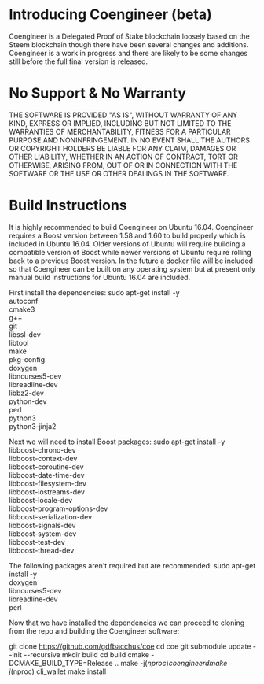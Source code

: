 # Introducing Coengineer (beta)

Coengineer is a Delegated Proof of Stake blockchain loosely based on the Steem blockchain though there have been several changes and additions. Coengineer is a work in progress and there are likely to be some changes still before the full final version is released.



# No Support & No Warranty

THE SOFTWARE IS PROVIDED "AS IS", WITHOUT WARRANTY OF ANY KIND, EXPRESS OR
IMPLIED, INCLUDING BUT NOT LIMITED TO THE WARRANTIES OF MERCHANTABILITY,
FITNESS FOR A PARTICULAR PURPOSE AND NONINFRINGEMENT. IN NO EVENT SHALL THE
AUTHORS OR COPYRIGHT HOLDERS BE LIABLE FOR ANY CLAIM, DAMAGES OR OTHER
LIABILITY, WHETHER IN AN ACTION OF CONTRACT, TORT OR OTHERWISE, ARISING
FROM, OUT OF OR IN CONNECTION WITH THE SOFTWARE OR THE USE OR OTHER DEALINGS
IN THE SOFTWARE.

# Build Instructions

It is highly recommended to build Coengineer on Ubuntu 16.04. Coengineer requires a Boost version between 1.58 and 1.60 to build properly which is included in Ubuntu 16.04. Older versions of Ubuntu will require building a compatible version of Boost while newer versions of Ubuntu require rolling back to a previous Boost version. In the future a docker file will be included so that Coengineer can be built on any operating system but at present only manual build instructions for Ubuntu 16.04 are included. 

First install the dependencies:
  sudo apt-get install -y \
    autoconf \
    cmake3 \
    g++ \
    git \
    libssl-dev \
    libtool \
    make \
    pkg-config \
    doxygen \
    libncurses5-dev \
    libreadline-dev \
    libbz2-dev \
    python-dev \
    perl \
    python3 \
    python3-jinja2
    
Next we will need to install Boost packages:
  sudo apt-get install -y \
    libboost-chrono-dev \
    libboost-context-dev \
    libboost-coroutine-dev \
    libboost-date-time-dev \
    libboost-filesystem-dev \
    libboost-iostreams-dev \
    libboost-locale-dev \
    libboost-program-options-dev \
    libboost-serialization-dev \
    libboost-signals-dev \
    libboost-system-dev \
    libboost-test-dev \
    libboost-thread-dev
    
The following packages aren't required but are recommended:
  sudo apt-get install -y \
    doxygen \
    libncurses5-dev \
    libreadline-dev \
    perl
    
Now that we have installed the dependencies we can proceed to cloning from the repo and building the Coengineer software:

git clone https://github.com/gdfbacchus/coe
cd coe
git submodule update --init --recursive
mkdir build
cd build
cmake -DCMAKE_BUILD_TYPE=Release ..
make -j$(nproc) coengineerd
make -j$(nproc) cli_wallet
make install

